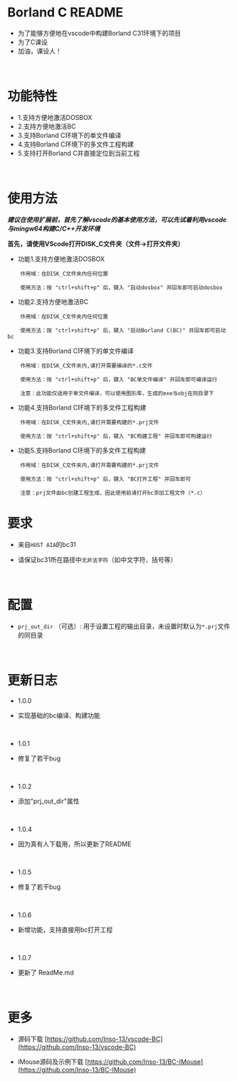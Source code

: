 # Borland C README


- 为了能够方便地在vscode中构建Borland C31环境下的项目
- 为了C课设
- 加油，课设人！  
<br>
  
# 功能特性

- 1.支持方便地激活DOSBOX
- 2.支持方便地激活BC
- 3.支持Borland C环境下的单文件编译
- 4.支持Borland C环境下的多文件工程构建
- 5.支持打开Borland C并直接定位到当前工程  
<br>

# 使用方法


***建议在使用扩展前，首先了解vscode的基本使用方法，可以先试着利用vscode与mingw64构建C/C++开发环境***

**首先，请使用VScode打开DISK_C文件夹（文件->打开文件夹）**

- 功能1.支持方便地激活DOSBOX
```
    作用域：在DISK_C文件夹内任何位置

    使用方法：按 "ctrl+shift+p" 后，键入 "启动dosbox" 并回车即可启动dosbox
```

- 功能2.支持方便地激活BC
```
    作用域：在DISK_C文件夹内任何位置

    使用方法：按 "ctrl+shift+p" 后，键入 "启动Borland C(BC)" 并回车即可启动bc
```


- 功能3.支持Borland C环境下的单文件编译

```
    作用域：在DISK_C文件夹内,请打开需要编译的*.c文件

    使用方法：按 "ctrl+shift+p" 后，键入 "BC单文件编译" 并回车即可编译运行

    注意：此功能仅适用于单文件编译，可以使用图形库，生成的exe与obj在同目录下
```


- 功能4.支持Borland C环境下的多文件工程构建
```
    作用域：在DISK_C文件夹内,请打开需要构建的*.prj文件

    使用方法：按 "ctrl+shift+p" 后，键入 "BC构建工程" 并回车即可构建运行
```

- 功能5.支持Borland C环境下的多文件工程构建
```
    作用域：在DISK_C文件夹内,请打开需要构建的*.prj文件

    使用方法：按 "ctrl+shift+p" 后，键入 "BC打开工程" 并回车即可

    注意：prj文件由bc创建工程生成，因此使用前请打开bc添加工程文件（*.c）
```

# 要求

* 来自`HUST AIA`的bc31

* 请保证bc31所在路径中`无非法字符`（如中文字符、括号等）  
<br>

# 配置

- `prj_out_dir` （可选）: 用于设置工程的输出目录，未设置时默认为`*.prj`文件的同目录 

<br>

# 更新日志

- 1.0.0

- 实现基础的bc编译、构建功能

<br>

- 1.0.1

- 修复了若干bug

<br>

- 1.0.2

- 添加"prj_out_dir"属性

<br>

- 1.0.4

- 因为真有人下载用，所以更新了README

<br>

- 1.0.5

- 修复了若干bug

<br>

- 1.0.6

- 新增功能，支持直接用bc打开工程

<br>

- 1.0.7

- 更新了 ReadMe.md

<br>

# 更多

* 源码下载 [https://github.com/Inso-13/vscode-BC](https://github.com/Inso-13/vscode-BC)

* IMouse源码及示例下载 [https://github.com/Inso-13/BC-IMouse](https://github.com/Inso-13/BC-IMouse)
